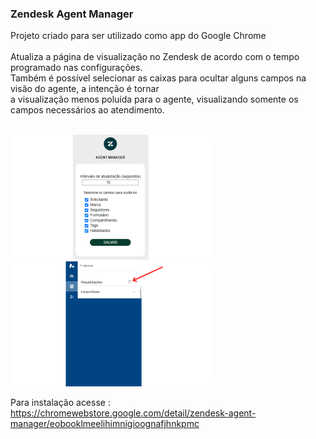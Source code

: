 ### Zendesk Agent Manager

Projeto criado para ser utilizado como app do Google Chrome<br /><br />
Atualiza a página de visualização no Zendesk de acordo com o tempo programado nas configurações.<br />
Também é possível selecionar as caixas para ocultar alguns campos na visão do agente, a intenção é tornar<br />
a visualização menos poluída para o agente, visualizando somente os campos necessários ao atendimento.<br />
<br />

<img src="./images/info1.png" style="width:320px;height:200px;border-radius:10px;"/>
<img src="./images/info2.png" style="width:320px;height:200px;border-radius:10px;"/>

<br />

Para instalação acesse : https://chromewebstore.google.com/detail/zendesk-agent-manager/eobooklmeelihimnigioognafjhnkpmc
